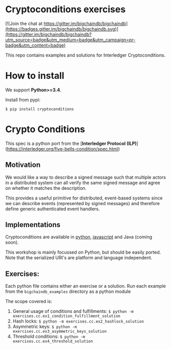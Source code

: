 # Cryptoconditions exercises

[![Join the chat at https://gitter.im/bigchaindb/bigchaindb](https://badges.gitter.im/bigchaindb/bigchaindb.svg)](https://gitter.im/bigchaindb/bigchaindb?utm_source=badge&utm_medium=badge&utm_campaign=pr-badge&utm_content=badge)

This repo contains examples and solutions for Interledger Cryptoconditions.

# How to install

We support **Python>=3.4**.

Install from pypi:

```
$ pip install cryptoconditions
```

# Crypto Conditions

This spec is a python port from the [**Interledger Protocol (ILP)**]
(https://interledger.org/five-bells-condition/spec.html)

## Motivation

We would like a way to describe a signed message such that multiple actors in a
distributed system can all verify the same signed message and agree on whether
it matches the description.

This provides a useful primitive for distributed, event-based systems since we
can describe events (represented by signed messages) and therefore define
generic authenticated event handlers.

## Implementations

Cryptoconditions are available in [python](https://github.com/bigchaindb/cryptoconditions), 
[javascript](https://github.com/interledger/five-bells-condition) and Java (coming soon).

This workshop is mainly focussed on Python, but should be easily ported.
Note that the serialized URI's are platform and language independent.

## Exercises:

Each python file contains either an exercise or a solution.
Run each example from the `bigchaindb_examples` directory as a python module

The scope covered is:

1. General usage of conditions and fulfillments: `$ python -m exercises.cc.ex1_condition_fulfillment_solution`
2. Hash locks: `$ python -m exercises.cc.ex2_hashlock_solution`
3. Asymmetric keys: `$ python -m exercises.cc.ex3_asymmetric_keys_solution`
4. Threshold conditions: `$ python -m exercises.cc.ex4_threshold_solution`